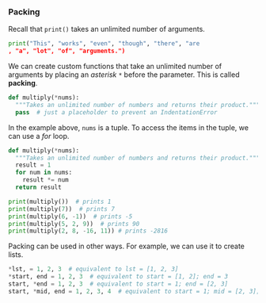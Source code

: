 ### Packing

Recall that `print()` takes an unlimited number of arguments.

```python
print("This", "works", "even", "though", "there", "are
, "a", "lot", "of", "arguments.")
```

We can create custom functions that take an unlimited number of arguments by placing an *asterisk* `*` before the parameter. This is called **packing**.

```python
def multiply(*nums):
  """Takes an unlimited number of numbers and returns their product."""
  pass  # just a placeholder to prevent an IndentationError
```

In the example above, `nums` is a tuple. To access the items in the tuple, we can use a *for* loop.

```python
def multiply(*nums):
  """Takes an unlimited number of numbers and returns their product."""
  result = 1
  for num in nums:
    result *= num
  return result

print(multiply())  # prints 1
print(multiply(7))  # prints 7
print(multiply(6, -1))  # prints -5
print(multiply(5, 2, 9))  # prints 90
print(multiply(2, 8, -16, 11)) # prints -2816
````

Packing can be used in other ways. For example, we can use it to create lists.

```python
*lst, = 1, 2, 3  # equivalent to lst = [1, 2, 3]
*start, end = 1, 2, 3  # equivalent to start = [1, 2]; end = 3
start, *end = 1, 2, 3  # equivalent to start = 1; end = [2, 3]
start, *mid, end = 1, 2, 3, 4  # equivalent to start = 1; mid = [2, 3]; end = 4
```
